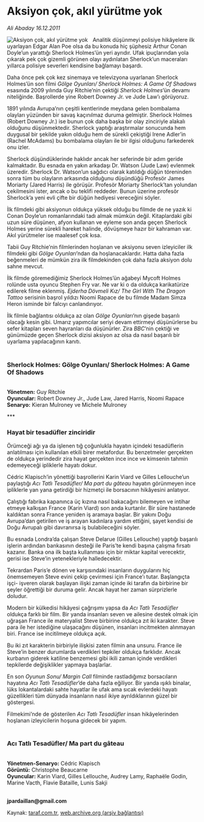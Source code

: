# Aksiyon çok, akıl yürütme yok

*Ali Abaday 16.12.2011*

<div class="yazi"><img align="left" alt="Aksiyon çok, akıl yürütme yok" border="0" src="http://www.taraf.com.tr/fotoraflar/makaleler/aksiyon-cok-akil-yurutme-yok_7356_orijinal.jpg" style="border-right-width:10px; border-color:#FFFFFF"/><p>Analitik düşünmeyi polisiye hikâyelere ilk uyarlayan Edgar Alan Poe olsa da bu konuda hiç şüphesiz Arthur Conan Doyle’un yarattığı Sherlock Holmes’ün yeri ayrıdır. Ufak ipuçlarından yola çıkarak pek çok gizemli görünen olayı aydınlatan Sherlock’un maceraları yıllarca polisiye severleri kendisine bağlamayı başardı. </p>
<p>Daha önce pek çok kez sinemaya ve televizyona uyarlanan Sherlock Holmes’ün son filmi <i>Gölge Oyunları/ Sherlock Holmes: A Game Of Shadows</i> esasında 2009 yılında Guy Ritchie’nin çektiği <i>Sherlock Holmes</i>’ün devamı niteliğinde. Başrollerde yine Robert Downey Jr. ve Jude Law’ı görüyoruz.</p>
<p>1891 yılında Avrupa’nın çeşitli kentlerinde meydana gelen bombalama olayları yüzünden bir savaş kaçınılmaz duruma gelmiştir. Sherlock Holmes (Robert Downey Jr.) ise bunun çok daha başka bir olay zinciriyle alakalı olduğunu düşünmektedir. Sherlock yaptığı araştırmalar sonucunda hem duygusal bir şekilde yakın olduğu hem de sürekli çekiştiği Irene Adler’in (Rachel McAdams) bu bombalama olayları ile bir ilgisi olduğunu farkederek onu izler.</p>
<p>Sherlock düşündüklerinde haklıdır ancak her seferinde bir adım geride kalmaktadır. Bu esnada en yakın arkadaşı Dr. Watson (Jude Law) evlenmek üzeredir. Sherlock Dr. Watson’un sağdıcı olarak katıldığı düğün töreninden sonra tüm bu olayların arkasında olduğunu düşündüğü Profesör James Moriarty (Jared Harris) ile görüşür. Profesör Moriarty Sherlock’tan yolundan çekilmesini ister, ancak o bu teklifi reddeder. Bunun üzerine profesör Sherlock’a yeni evli çifte bir düğün hediyesi vereceğini söyler.</p>
<p>İlk filmdeki gibi aksiyonun oldukça yüksek olduğu bu filmde de ne yazık ki Conan Doyle’un romanlarındaki tadı almak mümkün değil. Kitaplardaki gibi uzun süre düşünen, afyon kullanan ve eyleme son anda geçen Sherlock Holmes yerine sürekli hareket halinde, dövüşmeye hazır bir kahraman var. Akıl yürütmeler ise maalesef çok kısa. </p>
<p>Tabii Guy Ritchie’nin filmlerinden hoşlanan ve aksiyonu seven izleyiciler ilk filmdeki gibi <i>Gölge Oyunları</i>’ndan da hoşlanacaklardır. Hatta daha fazla beğenmeleri de mümkün zira ilk filmdekinden çok daha fazla aksiyon dolu sahne mevcut.</p>
<p>İlk filmde göremediğimiz Sherlock Holmes’ün ağabeyi Mycoft Holmes rolünde usta oyuncu Stephen Fry var. Ne var ki o da oldukça karikatürize edilerek filme eklenmiş. <i>Ejderha Dövmeli Kız/ The Girl With The Dragon Tattoo</i> serisinin başrol yıldızı Noomi Rapace de bu filmde Madam Simza Heron isminde bir falcıyı canlandırıyor.</p>
<p>İlk filmle bağlantısı oldukça az olan <i>Gölge Oyunları</i>’nın gişede başarılı olacağı kesin gibi. Umarız yapımcılar seriyi devam ettirmeyi düşünürlerse bu sefer kitapları seven hayranları da düşünürler. Zira <i>BBC</i>’nin çektiği ve günümüzde geçen Sherlock dizisi aksiyon az olsa da nasıl başarılı bir uyarlama yapılacağının kanıtı.</p>
<h3><br/>Sherlock Holmes: Gölge Oyunları/ Sherlock Holmes: A Game Of Shadows</h3>
<p><b><br/>Yönetmen:</b> Guy Ritchie<br/><b>Oyuncular:</b> Robert Downey Jr., Jude Law, Jared Harris, Noomi Rapace<br/><b>Senaryo:</b> Kieran Mulroney ve Michele Mulroney</p>
<p>***</p>
<h3>Hayat bir tesadüfler zinciridir</h3>
<p>Örümceği ağı ya da işlenen tığ çoğunlukla hayatın içindeki tesadüflerin anlatılması için kullanılan etkili birer metafordur. Bu benzetmeler gerçekten de oldukça yerindedir zira hayat gerçekten ince ince ve kimsenin tahmin edemeyeceği ipliklerle hayatı dokur.</p>
<p>Cédric Klapisch’in yönettiği başrollerini Karin Viard ve Gilles Lellouche’un paylaştığı <i>Acı Tatlı Tesadüfler/ Ma part du gâteau</i> hayatın görünmeyen ince ipliklerle yan yana getirdiği bir hizmetçi ile borsacının hikâyesini anlatıyor.</p>
<p>Çalıştığı fabrika kapanınca üç kızına nasıl bakacağını bilemeyen ve intihar etmeye kalkışan France (Karin Viard) son anda kurtarılır. Bir süre hastanede kaldıktan sonra France yeniden iş aramaya başlar. Bir yakını Doğu Avrupa’dan getirilen ve iş arayan kadınlara yardım ettiğini, şayet kendisi de Doğu Avrupalı gibi davranırsa iş bulabileceğini söyler.</p>
<p>Bu esnada Londra’da çalışan Steve Delarue (Gilles Lellouche) yaptığı başarılı işlerin ardından bankasının desteği ile Paris’te kendi başına çalışma fırsatı kazanır. Banka ona ilk başta kullanması için bir miktar kapital verecektir, gerisi ise Steve’in yetenekleriyle halledecektir.</p>
<p>Tekrardan Paris’e dönen ve karşısındaki insanların duygularını hiç önemsemeyen Steve evini çekip çevirmesi için France’ı tutar. Başlangıçta işçi- işveren olarak başlayan ilişki zaman içinde iki tarafın da birbirine bir şeyler öğrettiği bir duruma gelir. Ancak hayat her zaman sürprizlerle doludur.</p>
<p>Modern bir külkedisi hikâyesi çağrışımı yapsa da <i>Acı Tatlı Tesadüfler </i>oldukça farklı bir film. Bir yanda insanları seven ve ailesine destek olmak için uğraşan France ile materyalist Steve birbirine oldukça zıt iki karakter. Steve para ile her istediğine ulaşacağını düşünen, insanları incitmekten alınmayan biri. France ise incitilmeye oldukça açık.</p>
<p>Bu iki zıt karakterin birbiriyle ilişkisi zaten filmin ana unsuru. France ile Steve’in benzer durumlarda verdikleri tepkiler oldukça farklıdır. Ancak kurbanın giderek katiline benzemesi gibi ikili zaman içinde verdikleri tepkilerde değişiklikler yapmaya başlarlar. </p>
<p>En son <i>Oyunun Sonu/ Margin Call</i> filminde rastladığımız borsacıların hayatına <i>Acı Tatlı Tesadüfler</i>’de daha fazla eğiliyor. Bir yanda ışıklı binalar, lüks lokantalardaki sahte hayatlar ile ufak ama sıcak evlerdeki hayatı güzellikleri tüm dünyada insanların nasıl ikiye ayrıldıklarının güzel bir göstergesi.</p>
<p>Filmekimi’nde de gösterilen <i>Acı Tatlı Tesadüfler</i> insan hikâyelerinden hoşlanan izleyicilerin hoşuna gidecek bir yapım.</p>
<h3><br/>Acı Tatlı Tesadüfler/ Ma part du gâteau </h3>
<p><b><br/>Yönetmen-Senaryo:</b> Cédric Klapisch<br/><b>Görüntü:</b> Christophe Beaucarne<br/><b>Oyuncular:</b> Karin Viard, Gilles Lellouche, Audrey Lamy, Raphaële Godin, Marine Vacth, Flavie Bataille, Lunis Sakji</p>
<p><b><br/>jpardaillan@gmail.com</b></p>
</div>

Kaynak: [taraf.com.tr](http://www.taraf.com.tr/ali-abaday/makale-aksiyon-cok-akil-yurutme-yok.htm), [web.archive.org (arşiv bağlantısı)](http://web.archive.org/web/20130623054055/http://www.taraf.com.tr/ali-abaday/makale-aksiyon-cok-akil-yurutme-yok.htm)
